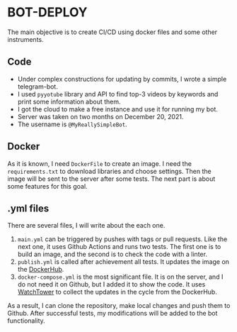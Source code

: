 # BOT-DEPLOY

The main objective is to create CI/CD using docker files and some other instruments.

## Code
- Under complex constructions for updating by commits, I wrote a simple telegram-bot.
- I used `pyyotube` library and API to find top-3 videos by keywords and print some information about them.
- I got the cloud to make a free instance and use it for running my bot.
- Server was taken on two months on December 20, 2021.
- The username is `@MyReallySimpleBot`.

## Docker

As it is known, I need `DockerFile` to create an image. I need the `requirements.txt` to download libraries and choose settings. Then the image will be sent to the server after some tests. The next part is about some features for this goal.

## .yml files
There are several files, I will write about the each one.

1. `main.yml` can be triggered by pushes with tags or pull requests. Like the next one, it uses Github Actions and runs two tests. The first one is to build an image, and the second is to check the code with a linter.
2. `publish.yml` is called after achievement all tests. It updates the image on the [DockerHub](https://hub.docker.com/repository/docker/alexander4127/bot-deploy).
3. `docker-compose.yml` is the most significant file. It is on the server, and I do not need it on Github, but I added it to show the code. It uses [WatchTower](https://containrrr.dev/watchtower/) to collect the updates in the cycle from the DockerHub.

As a result, I can clone the repository, make local changes and push them to Github. After successful tests, my modifications will be added to the bot functionality.
